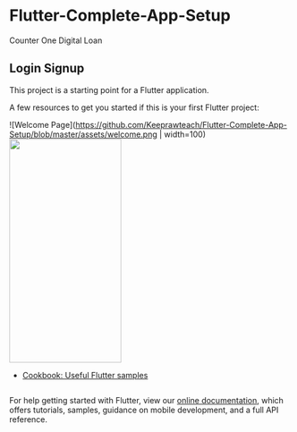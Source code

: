 # Flutter-Complete-App-Setup

Counter One Digital Loan

## Login Signup

This project is a starting point for a Flutter application.

A few resources to get you started if this is your first Flutter project:

![Welcome Page](https://github.com/Keeprawteach/Flutter-Complete-App-Setup/blob/master/assets/welcome.png | width=100)
<img src="https://github.com/Keeprawteach/Flutter-Complete-App-Setup/blob/master/assets/welcome.png" width="200" height="400" />
- [Cookbook: Useful Flutter samples](https://flutter.dev/docs/cookbook)

<img scr="https://github.com/Keeprawteach/Flutter-Complete-App-Setup/blob/master/assets/welcome.png">

For help getting started with Flutter, view our
[online documentation](https://flutter.dev/docs), which offers tutorials,
samples, guidance on mobile development, and a full API reference.
